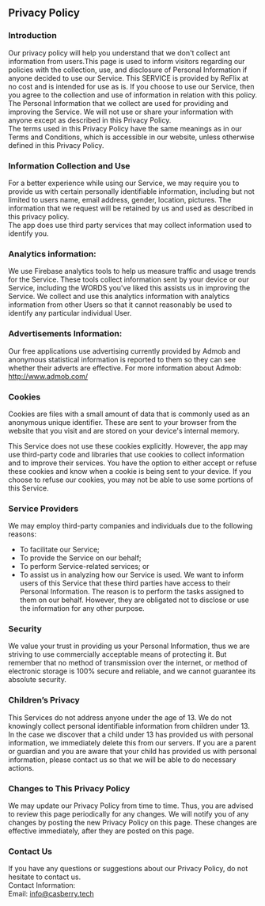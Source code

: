 Privacy Policy  
----------------

### Introduction  
Our privacy policy will help you understand that we don't collect ant information from users.This page is used to inform visitors regarding our policies with the collection, use, and disclosure of Personal Information if anyone decided to use our Service.
This SERVICE is provided by ReFlix at no cost and is intended for use as is.
If you choose to use our Service, then you agree to the collection and use of information in  relation with this policy. The Personal Information that we collect are used for providing and improving the Service. We will not use or share your information with anyone except as described in this Privacy Policy.  
The terms used in this Privacy Policy have the same meanings as in our Terms and Conditions, which is accessible in our website, unless otherwise  defined in this Privacy Policy.

### Information Collection and Use  
For a better experience while using our Service, we may require you to provide us with certain personally identifiable information, including but not limited to users name, email address, gender, location, pictures. The information that we request will be retained by us and used as described in this privacy policy.  
The app does use third party services that may collect information used to identify you. 

### Analytics information:

We use Firebase analytics tools to help us measure traffic and usage trends for the Service.
These tools collect information sent by your device or our Service, including the WORDS you've liked this assists us in improving the Service. We collect and use this analytics information with analytics information from other Users so that it cannot reasonably be used to identify any particular individual User.


### Advertisements Information:
Our free applications use advertising currently provided by Admob and anonymous statistical information is reported to them so they can see whether their adverts are effective. For more information about Admob: http://www.admob.com/



### Cookies

Cookies are files with a small amount of data that is commonly used as an anonymous unique identifier. These are sent to your browser from the website that you visit and are stored on your device's internal memory.

This Service does not use these cookies explicitly. However, the app may use third-party code and libraries that use cookies to collect information and to improve their services. You have the option to either accept or refuse these cookies and know when a cookie is being sent to your device. If you choose to refuse our cookies, you may not be able to use some portions of this Service.

### Service Providers

We may employ third-party companies and individuals due to the following reasons:

 - To facilitate our Service;
 - To provide the Service on our behalf;
 - To perform Service-related services; or
 - To assist us in analyzing how our Service is used.
We want to inform users of this Service that these third parties have access to their Personal Information. The reason is to perform the tasks assigned to them on our behalf. However, they are obligated not to disclose or use the information for any other purpose.


### Security  
We value your trust in providing us your Personal Information, thus we are striving to use commercially acceptable means of protecting it. But remember that no method of transmission over  the internet, or method of electronic storage is 100% secure and reliable, and we cannot guarantee its absolute security.  

### Children’s Privacy  
This Services do not address anyone under the age of 13. We do not knowingly collect personal identifiable information from children under 13. In the case we discover that a child under 13 has provided us with personal information, we immediately delete this from our servers. If you  are  a  parent  or  guardian and you are aware that your child has provided us with personal information, please contact us so that we will be able to do necessary actions.  

### Changes to This Privacy Policy  
We may update our Privacy Policy from time to time. Thus, you are advised to review this page periodically for any changes. We will notify you of any changes by posting the new Privacy Policy on this page. These changes are effective immediately, after they are posted on this page.  

### Contact Us  
If you have any questions or suggestions about our Privacy Policy, do not hesitate to contact us.  
Contact Information:  
Email: info@casberry.tech
